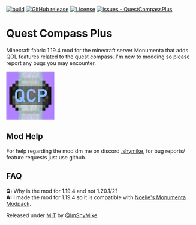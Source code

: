 [![build](https://github.com/ImShyMike/QuestCompassPlus/actions/workflows/build.yml/badge.svg)](https://github.com/ImShyMike/QuestCompassPlus/actions/workflows/build.yml)
[![GitHub release](https://img.shields.io/github/release/ImShyMike/QuestCompassPlus?include_prereleases=&sort=semver&color=blue)](https://github.com/ImShyMike/QuestCompassPlus/releases/)
[![License](https://img.shields.io/badge/License-MIT-blue)](https://github.com/ImShyMike/QuestCompassPlus/blob/main/LICENSE)
[![issues - QuestCompassPlus](https://img.shields.io/github/issues/ImShyMike/QuestCompassPlus)](https://github.com/ImShyMike/QuestCompassPlus/issues)

# Quest Compass Plus

Minecraft fabric 1.19.4 mod for the minecraft server Monumenta that adds QOL features related to the quest compass. I'm new to modding so please report any bugs you may encounter.  

![QuestCompassPlus Logo](src/main/resources/assets/quest-compass-plus/icon.png)  

## Mod Help

For help regarding the mod dm me on discord [.shymike](https://discord.com/users/582648583635992622), for bug reports/ feature requests just use github.

## FAQ

**Q:** Why is the mod for 1.19.4 and not 1.20.1/2?  
**A:** I made the mod for 1.19.4 so it is compatible with [Noelle's Monumenta Modpack](https://modrinth.com/modpack/noelles-monumenta-modpack).

Released under [MIT](/LICENSE) by [@ImShyMike](https://github.com/ImShyMike).
